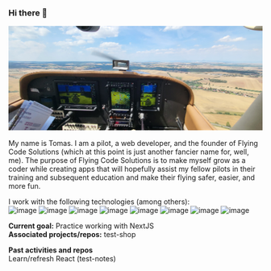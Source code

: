 ### Hi there 👋

![Cockpit of C172 OK-TOC](https://github.com/flying-code-solutions/flying-code-solutions/blob/main/img-c172-glass-cockpit.jpg?raw=true)

My name is Tomas. I am a pilot, a web developer, and the founder of Flying Code Solutions (which at this point is just another fancier name for, well, me). The purpose of Flying Code Solutions is to make myself grow as a coder while creating apps that will hopefully assist my fellow pilots in their training and subsequent education and make their flying safer, easier, and more fun.

I work with the following technologies (among others):  
![image](https://img.shields.io/badge/JavaScript-323330?style=for-the-badge&logo=javascript&logoColor=F7DF1E)
![image](https://img.shields.io/badge/TypeScript-007ACC?style=for-the-badge&logo=typescript&logoColor=white)
![image](https://img.shields.io/badge/Angular-DD0031?style=for-the-badge&logo=angular&logoColor=white)
![image](https://img.shields.io/badge/next.js-000000?style=for-the-badge&logo=nextdotjs&logoColor=white)
![image](https://img.shields.io/badge/React-20232A?style=for-the-badge&logo=react&logoColor=61DAFB)
![image](https://img.shields.io/badge/Vue.js-35495E?style=for-the-badge&logo=vuedotjs&logoColor=4FC08D)
![image](https://img.shields.io/badge/Node.js-339933?style=for-the-badge&logo=nodedotjs&logoColor=white)
![image](https://img.shields.io/badge/MongoDB-4EA94B?style=for-the-badge&logo=mongodb&logoColor=white)

**Current goal:** Practice working with NextJS  
**Associated projects/repos:** test-shop

**Past activities and repos**  
Learn/refresh React (test-notes)

<!--
**flying-code-solutions/flying-code-solutions** is a ✨ _special_ ✨ repository because its `README.md` (this file) appears on your GitHub profile.

Here are some ideas to get you started:

- 🔭 I’m currently working on ...
- 🌱 I’m currently learning ...
- 👯 I’m looking to collaborate on ...
- 🤔 I’m looking for help with ...
- 💬 Ask me about ...
- 📫 How to reach me: ...
- 😄 Pronouns: ...
- ⚡ Fun fact: ...
-->
